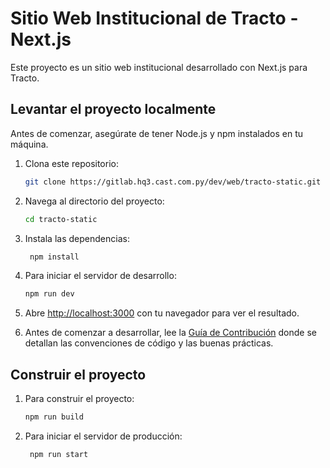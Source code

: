 # Sitio Web Institucional de Tracto - Next.js

Este proyecto es un sitio web institucional desarrollado con Next.js para Tracto.

## Levantar el proyecto localmente

Antes de comenzar, asegúrate de tener Node.js y npm instalados en tu máquina.

1. Clona este repositorio:

   ```bash
   git clone https://gitlab.hq3.cast.com.py/dev/web/tracto-static.git
   ```

2. Navega al directorio del proyecto:

   ```bash
   cd tracto-static
   ```

3. Instala las dependencias:

   ```bash
    npm install
    ```

4. Para iniciar el servidor de desarrollo:

   ```bash
   npm run dev
   ```

5. Abre [http://localhost:3000](http://localhost:3000) con tu navegador para ver el resultado.

6. Antes de comenzar a desarrollar, lee la [Guía de Contribución](https://gitlab.hq3.cast.com.py/dev/web/tracto-static/-/blob/main/CONTRIBUTING.md) donde se detallan las convenciones de código y las buenas prácticas.

## Construir el proyecto

1. Para construir el proyecto:

   ```bash
   npm run build
   ```

2. Para iniciar el servidor de producción:

   ```bash
    npm run start
    ```


